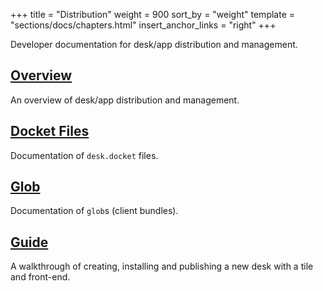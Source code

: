 +++
title = "Distribution"
weight = 900
sort_by = "weight"
template = "sections/docs/chapters.html"
insert_anchor_links = "right"
+++

Developer documentation for desk/app distribution and management.

## [Overview](/docs/userspace/dist/dist)

An overview of desk/app distribution and management.

## [Docket Files](/docs/userspace/dist/docket)

Documentation of `desk.docket` files.

## [Glob](/docs/userspace/dist/glob)

Documentation of `glob`s (client bundles).

## [Guide](/docs/userspace/dist/guide)

A walkthrough of creating, installing and publishing a new desk with a tile and front-end.
